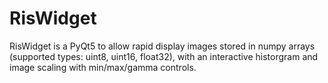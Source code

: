 RisWidget
=========

RisWidget is a PyQt5 to allow rapid display images stored in numpy arrays (supported types: uint8, uint16, float32), with an interactive historgram and
image scaling with min/max/gamma controls.